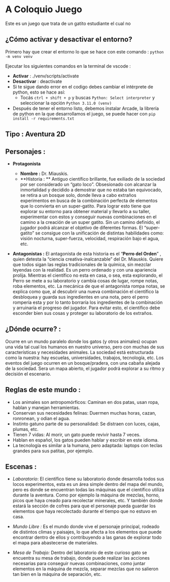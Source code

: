 
# A Coloquio Juego
Este es un juego que trata de un gatito estudiante el cual no 

## ¿Cómo activar y desactivar el entorno?
Primero hay que crear el entorno lo que se hace con este comando :
`python -m venv venv`

Ejecutar los siguientes comandos en la terminal de vscode :
 - **Activar** : ./venv/scripts/activate
 - **Desactivar** : deactivate
 - Si te sigue dando error en el codigo debes cambiar el intérprete de python, esto se hace así:
   - Tocás `ctrl + shift + p` y buscas `Python: Select interpreter` y seleccionar la opción `Python 3.11.0 (venv)`
 - Después de tener el entorno listo, debemos instalar Arcade, la librería de python en la que desarrollamos el juego, se puede hacer con `pip install -r requirements.txt`

## Tipo : Aventura 2D

## Personajes :
- **Protagonista**
  - **Nombre :** Dr. Miauskis.
  - **Historia : ** Antiguo científico brillante, fue exiliado de la sociedad por ser considerado un “gato loco”. Obsesionado con alcanzar la inmortalidad y decidido a demostrar que no estaba tan equivocado, se retira a un bosque solo, donde lleva a cabo extraños experimentos en busca de la combinación perfecta de elementos que lo convierta en un super-gatito.
Para lograr esto tiene que explorar su entorno para obtener material y llevarlo a su taller, experimentar con estos y conseguir nuevas combinaciones en el camino a la creación de un super gatito.
Sin un camino definido, el jugador podrá alcanzar el objetivo de diferentes formas. El “super-gatito” se consigue con la unificación de distintas habilidades como: visión nocturna, super-fuerza, velocidad, respiración bajo el agua, etc.

- **Antagonistas :**
El antagonista de esta historia es el “**Perro del Orden**” , quien detesta la “ciencia creativa-inalcanzable” del Dr. Miauskis. Quiere que todos sigan las reglas tradicionales de la química, sin mezclar leyendas con la realidad. Es un perro ordenado y con una apariencia prolija. 
Mientras el científico no esta en casa, o sea, esta explorando, el Perro se mete a su laboratorio y cambia cosas de lugar, rompe notas, roba elementos, etc.
La mecánica de que el antagonista rompa notas, se explica como que, al descubrir una nueva combinación el científico la desbloquea y guarda sus ingredientes en una nota, pero el perro rompería esta y por lo tanto borraría los ingredientes de la combinación y arruinaría el progreso del jugador. 
Para evitar esto, el científico debe esconder bien sus cosas y proteger su laboratorio de los extraños.

## ¿Dónde ocurre? :
   Ocurre en un mundo paralelo donde los gatos (y otros animales) ocupan una vida tal cual los humanos en nuestro universo, pero con muchas de sus características y necesidades animales. La sociedad está estructurada como la nuestra: hay escuelas, universidades, trabajos, tecnología, etc.
   Los eventos del juego ocurren en un bosque/pradera, con una cabaña alejada de la sociedad. Sera un mapa abierto, el jugador podrá explorar a su ritmo y decisión el escenario.

## Reglas de este mundo :
  - Los animales son antropomórficos: Caminan en dos patas, usan ropa, hablan y manejan herramientas.
  - Conservan sus necesidades felinas: Duermen muchas horas, cazan, ronronean, y odian el agua.
  - Instinto gatuno parte de su personalidad: Se distraen con luces, cajas, plumas, etc.
  - Tienen 7 vidas: Al morir, un gato puede revivir hasta 7 veces.
  - Hablan en español, los gatos pueden hablar y escribir en este idioma.
  - La tecnología es similar a la humana, pero adaptada: laptops con teclas grandes para sus patitas, por ejemplo.

## Escenas :
  - *Laboratorio*:
El científico tiene su laboratorio donde desarrolla todos sus locos experimentos, esta es un área simple dentro del mapa del mundo, pero es donde se encuentran todas las máquinas que el científico utiliza durante la aventura. Como por ejemplo la máquina de mezclas, horno, picos que haya creado para recolectar minerales, etc. Y también donde estará la sección de cofres para que el personaje pueda guardar los elementos que haya recolectado durante el tiempo que no estuvo en casa.

  - *Mundo Libre :*
Es el mundo donde vive el personaje principal, rodeado de distintos climas y paisajes, lo que afecta a los elementos que puede encontrar dentro de ellos y contribuyendo a las ganas de explorar todo el mapa para abastecerse de materiales.

  - *Mesa de Trabajo:*
Dentro del laboratorio de este curioso gato se encuentra su mesa de trabajo, donde puede realizar las acciones necesarias para conseguir nuevas combinaciones, como juntar elementos en la máquina de mezcla, separar mezclas que no salieron tan bien en la máquina de separación, etc.
